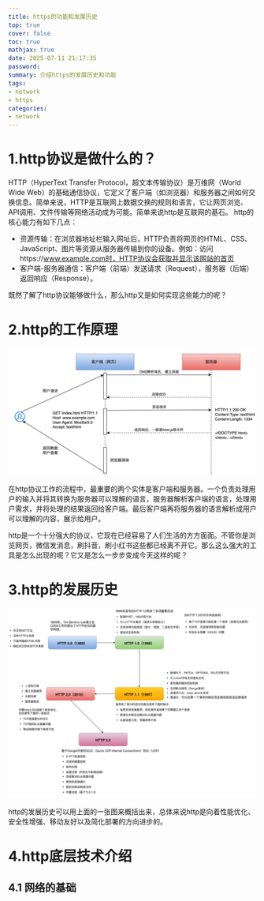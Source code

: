 ```yaml
---
title: https的功能和发展历史
top: true
cover: false
toc: true
mathjax: true
date: 2025-07-11 21:17:35
password:
summary: 介绍https的发展历史和功能
tags:
- network
- https
categories:
- network
---
```

# 1.http协议是做什么的？
HTTP（HyperText Transfer Protocol，超文本传输协议）是万维网（World Wide Web）的基础通信协议，它定义了客户端（如浏览器）和服务器之间如何交换信息。简单来说，HTTP是互联网上数据交换的规则和语言，它让网页浏览、API调用、文件传输等网络活动成为可能。简单来说http是互联网的基石。
http的核心能力有如下几点：
- 资源传输：在浏览器地址栏输入网址后，HTTP负责将网页的HTML、CSS、JavaScript、图片等资源从服务器传输到你的设备。例如：访问https://www.example.com时，HTTP协议会获取并显示该网站的首页
- 客户端-服务器通信​：客户端（前端）发送请求（Request），服务器（后端）返回响应（Response）。

既然了解了http协议能够做什么，那么http又是如何实现这些能力的呢？
# 2.http的工作原理
![](https://raw.githubusercontent.com/hujinrun-github/blog_images/master/uPic/PvJxW9.png)

在http协议工作的流程中，最重要的两个实体是客户端和服务器。一个负责处理用户的输入并将其转换为服务器可以理解的语言，服务器解析客户端的语言，处理用户需求，并将处理的结果返回给客户端。最后客户端再将服务器的语言解析成用户可以理解的内容，展示给用户。

http是一个十分强大的协议，它现在已经容易了人们生活的方方面面。不管你是浏览网页，微信发消息，刷抖音，刷小红书这些都已经离不开它。那么这么强大的工具是怎么出现的呢？它又是怎么一步步变成今天这样的呢？

# 3.http的发展历史
![](https://raw.githubusercontent.com/hujinrun-github/blog_images/master/uPic/network-http发展历史.drawio.png)

http的发展历史可以用上面的一张图来概括出来，总体来说http是向着性能优化、安全性增强、移动友好以及简化部署的方向进步的。

# 4.http底层技术介绍
## 4.1 网络的基础
